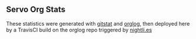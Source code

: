 Servo Org Stats
--------------

These statistics were generated with
[gitstat](https://github.com/youknowone/gitstat) and
[orglog](https://github.com/edunham/orglog), then deployed here by a TravisCI
build on the orglog repo triggered by [nightli.es](http://nightli.es/)
